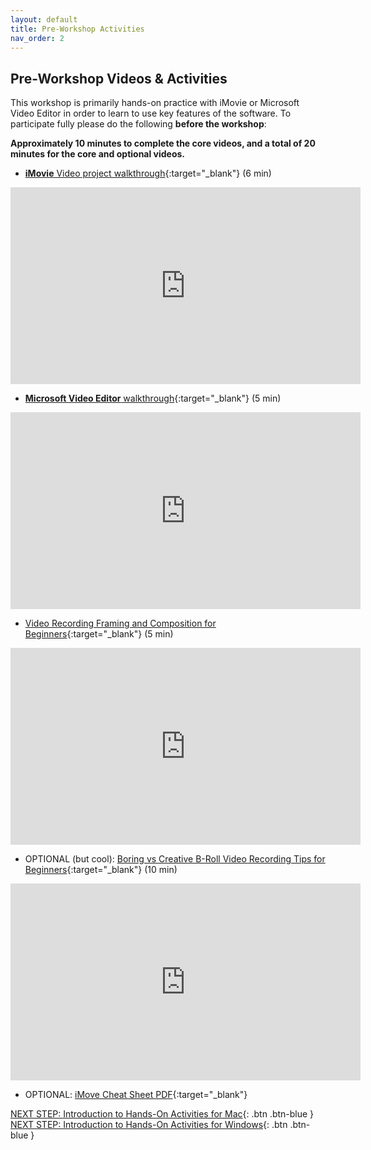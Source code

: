 ```yaml
---
layout: default
title: Pre-Workshop Activities
nav_order: 2
---
```

## Pre-Workshop Videos & Activities
This workshop is primarily hands-on practice with iMovie or Microsoft Video Editor in order to learn to use key features of the software. To participate fully please do the following **before the workshop**:

**Approximately 10 minutes to complete the core videos, and a total of 20 minutes for the core and optional videos.**<br>

- [**iMovie** Video project walkthrough](https://www.youtube.com/watch?v=pWXpaFFx8f0?t=8){:target="_blank"} (6 min)
<iframe width="560" height="315" src="https://www.youtube.com/embed/pWXpaFFx8f0?t=8" title="Video project walkthrough" frameborder="0" allow="accelerometer; autoplay; clipboard-write; encrypted-media; gyroscope; picture-in-picture" allowfullscreen></iframe>

- [**Microsoft Video Editor** walkthrough](https://www.youtube.com/watch?v=HZTeaQP9Wjw){:target="_blank"} (5 min)
<iframe width="560" height="315" src="https://www.youtube.com/embed/HZTeaQP9Wjw" title="Mobile Video Recording Tips for Beginners" frameborder="0" allow="accelerometer; autoplay; clipboard-write; encrypted-media; gyroscope; picture-in-picture" allowfullscreen></iframe>

- [Video Recording Framing and Composition for Beginners](https://www.youtube.com/watch?v=nKM3jkEOpuE){:target="_blank"} (5 min)
<iframe width="560" height="315" src="https://www.youtube.com/embed/nKM3jkEOpuE" title="Mobile Video Recording Tips for Beginners" frameborder="0" allow="accelerometer; autoplay; clipboard-write; encrypted-media; gyroscope; picture-in-picture" allowfullscreen></iframe>

- OPTIONAL (but cool): [Boring vs Creative B-Roll Video Recording Tips for Beginners](https://www.youtube.com/watch?v=6Oud3sw21Bw){:target="_blank"} (10 min)
<iframe width="560" height="315" src="https://www.youtube.com/embed/6Oud3sw21Bw" title="Mobile Video Recording Tips for Beginners" frameborder="0" allow="accelerometer; autoplay; clipboard-write; encrypted-media; gyroscope; picture-in-picture" allowfullscreen></iframe>

- OPTIONAL: [iMove Cheat Sheet PDF](https://goo.gl/pc3bE4){:target="_blank"}

[NEXT STEP: Introduction to Hands-On Activities for Mac](activities-intro-mac.html){: .btn .btn-blue }
[NEXT STEP: Introduction to Hands-On Activities for Windows](activities-intro-windows.html){: .btn .btn-blue }
